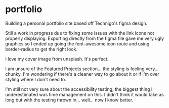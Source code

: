 # portfolio
Building a personal portfolio site based off Technigo's figma design.

Still a work in progress due to fixing some issues with the link icons not properly displaying. Exporting directly from the figma file gave me very ugly graphics so I ended up going the font-awesome icon route and using border-radius to get the right look. 

I love my cover image from unsplash. It's perfect.

I am unsure of the Featured Projects section... the styling is feeling very... chunky. I'm wondering if there's a cleaner way to go about it or if I'm over styling where I don't need to.

I'm still not very sure about the accessibility testing, the biggest thing I underestimated was time management on this. I didn't think it would take as long but with the testing thrown in... well... now I know better. 